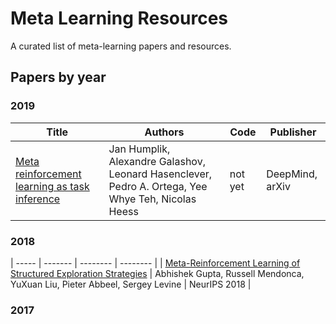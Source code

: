 # Meta Learning Resources
A curated list of meta-learning papers and resources.

## Papers by year

### 2019

| Title | Authors | Code | Publisher |
| ----- | ------- | -------- | -------- |
| [Meta reinforcement learning as task inference](https://arxiv.org/abs/1905.06424) | Jan Humplik, Alexandre Galashov, Leonard Hasenclever, Pedro A. Ortega, Yee Whye Teh, Nicolas Heess | not yet | DeepMind, arXiv |

### 2018

| ----- | ------- | -------- | -------- |
| [Meta-Reinforcement Learning of Structured
Exploration Strategies](https://papers.nips.cc/paper/7776-meta-reinforcement-learning-of-structured-exploration-strategies.pdf) | Abhishek Gupta, Russell Mendonca, YuXuan Liu, Pieter Abbeel, Sergey Levine | NeurIPS 2018 |

### 2017
